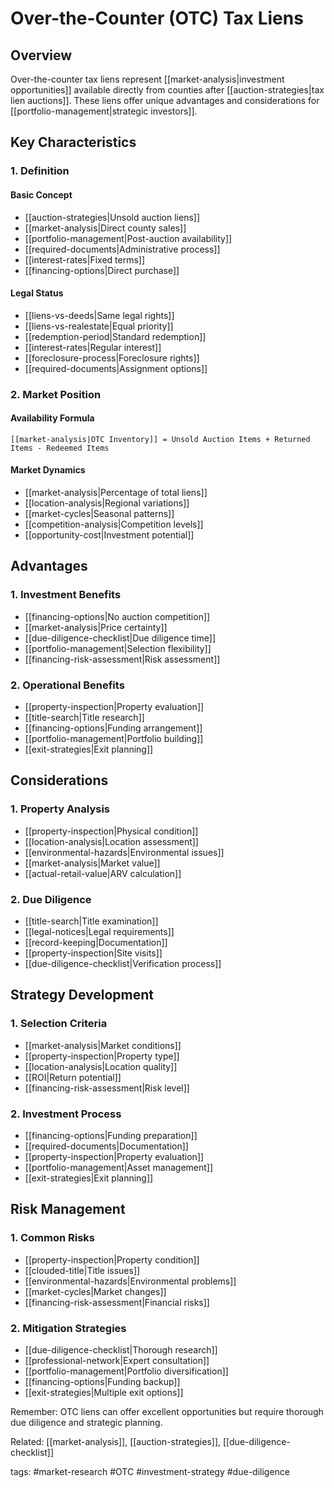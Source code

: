 # Over-the-Counter (OTC) Tax Liens

## Overview
Over-the-counter tax liens represent [[market-analysis|investment opportunities]] available directly from counties after [[auction-strategies|tax lien auctions]]. These liens offer unique advantages and considerations for [[portfolio-management|strategic investors]].

## Key Characteristics

### 1. Definition
#### Basic Concept
- [[auction-strategies|Unsold auction liens]]
- [[market-analysis|Direct county sales]]
- [[portfolio-management|Post-auction availability]]
- [[required-documents|Administrative process]]
- [[interest-rates|Fixed terms]]
- [[financing-options|Direct purchase]]

#### Legal Status
- [[liens-vs-deeds|Same legal rights]]
- [[liens-vs-realestate|Equal priority]]
- [[redemption-period|Standard redemption]]
- [[interest-rates|Regular interest]]
- [[foreclosure-process|Foreclosure rights]]
- [[required-documents|Assignment options]]

### 2. Market Position
#### Availability Formula
```plaintext
[[market-analysis|OTC Inventory]] = Unsold Auction Items + Returned Items - Redeemed Items
```

#### Market Dynamics
- [[market-analysis|Percentage of total liens]]
- [[location-analysis|Regional variations]]
- [[market-cycles|Seasonal patterns]]
- [[competition-analysis|Competition levels]]
- [[opportunity-cost|Investment potential]]

## Advantages

### 1. Investment Benefits
- [[financing-options|No auction competition]]
- [[market-analysis|Price certainty]]
- [[due-diligence-checklist|Due diligence time]]
- [[portfolio-management|Selection flexibility]]
- [[financing-risk-assessment|Risk assessment]]

### 2. Operational Benefits
- [[property-inspection|Property evaluation]]
- [[title-search|Title research]]
- [[financing-options|Funding arrangement]]
- [[portfolio-management|Portfolio building]]
- [[exit-strategies|Exit planning]]

## Considerations

### 1. Property Analysis
- [[property-inspection|Physical condition]]
- [[location-analysis|Location assessment]]
- [[environmental-hazards|Environmental issues]]
- [[market-analysis|Market value]]
- [[actual-retail-value|ARV calculation]]

### 2. Due Diligence
- [[title-search|Title examination]]
- [[legal-notices|Legal requirements]]
- [[record-keeping|Documentation]]
- [[property-inspection|Site visits]]
- [[due-diligence-checklist|Verification process]]

## Strategy Development

### 1. Selection Criteria
- [[market-analysis|Market conditions]]
- [[property-inspection|Property type]]
- [[location-analysis|Location quality]]
- [[ROI|Return potential]]
- [[financing-risk-assessment|Risk level]]

### 2. Investment Process
- [[financing-options|Funding preparation]]
- [[required-documents|Documentation]]
- [[property-inspection|Property evaluation]]
- [[portfolio-management|Asset management]]
- [[exit-strategies|Exit planning]]

## Risk Management

### 1. Common Risks
- [[property-inspection|Property condition]]
- [[clouded-title|Title issues]]
- [[environmental-hazards|Environmental problems]]
- [[market-cycles|Market changes]]
- [[financing-risk-assessment|Financial risks]]

### 2. Mitigation Strategies
- [[due-diligence-checklist|Thorough research]]
- [[professional-network|Expert consultation]]
- [[portfolio-management|Portfolio diversification]]
- [[financing-options|Funding backup]]
- [[exit-strategies|Multiple exit options]]

Remember: OTC liens can offer excellent opportunities but require thorough due diligence and strategic planning.

Related: [[market-analysis]], [[auction-strategies]], [[due-diligence-checklist]]

tags: #market-research #OTC #investment-strategy #due-diligence 